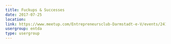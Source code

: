 ```yaml
---
title: Fuckups & Successes
date: 2017-07-25
location: 
link: https://www.meetup.com/Entrepreneursclub-Darmstadt-e-V/events/241520372/
usergroup: entda
type: usergroup
---
```

